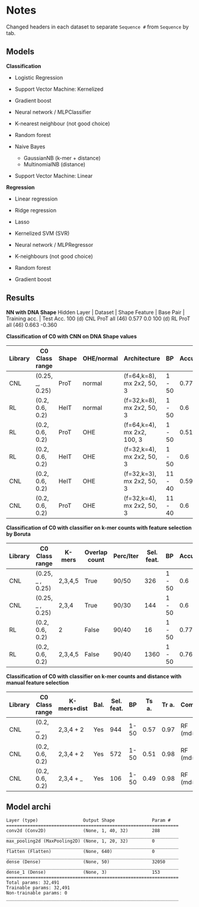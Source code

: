# Notes
Changed headers in each dataset to separate `Sequence #` from `Sequence` by tab.

## Models 

**Classification**
- Logistic Regression
- Support Vector Machine: Kernelized
- Gradient boost
- Neural network / MLPClassifier
- K-nearest neighbour (not good choice)

- Random forest
- Naive Bayes
  - GaussianNB (k-mer + distance)
  - MultinomialNB (distance)
- Support Vector Machine: Linear 

**Regression**
- Linear regression
- Ridge regression
- Lasso 
- Kernelized SVM (SVR)
- Neural network / MLPRegressor

- K-neighbours (not good choice)
- Random forest
- Gradient boost




## Results
**NN with DNA Shape**
Hidden Layer    | Dataset |  Shape Feature |   Base Pair   |  Training acc.   |     Test Acc.
 100 (d)             CNL        ProT             all (46)          0.577              0.0
 100 (d)             RL          ProT            all (46)         0.663             -0.360     


**Classification of C0 with CNN on DNA Shape values**


|Library|   C0 Class range |Shape | OHE/normal |     Architecture           |   BP   |  Accuracy |   
|-------| -----------------|------|------------|----------------------------|--------|-----------|
|  CNL  |  (0.25, _, 0.25) | ProT | normal     | (f=64,k=8), mx 2x2, 50, 3  | 1 - 50 |    0.77   |
|  RL   |  (0.2, 0.6, 0.2) | HelT | normal     | (f=32,k=8), mx 2x2, 50, 3  | 1 - 50 |    0.6    |
|  RL   |  (0.2, 0.6, 0.2) | ProT | OHE        | (f=64,k=4), mx 2x2, 100, 3 | 1 - 50 |    0.51   |
|  RL   |  (0.2, 0.6, 0.2) | HelT | OHE        | (f=32,k=4), mx 2x2, 50, 3  | 1 - 50 |    0.6    |
|  CNL  |  (0.2, 0.6, 0.2) | HelT | OHE        | (f=32,k=3), mx 2x2, 50, 3  |11 - 40 |    0.59   |
|  CNL  |  (0.2, 0.6, 0.2) | ProT | OHE        | (f=32,k=4), mx 2x2, 50, 3  |11 - 40 |    0.6    |


**Classification of C0 with classifier on k-mer counts with feature selection by Boruta**

|Library|   C0 Class range |  K-mers | Overlap count|Perc/Iter | Sel. feat. |   BP   |  Accuracy |   
|-------| -----------------|---------|--------------|----------|------------|--------|-----------|
|  CNL  |  (0.25, _ , 0.25)| 2,3,4,5 | True         |  90/50   |  326       | 1 - 50 |  0.6      |
|  CNL  |  (0.25, _ , 0.25)| 2,3,4   | True         |  90/30   |  144       | 1 - 50 |  0.6      |  
|  RL   |  (0.2, 0.6, 0.2) | 2       | False        |  90/40   |  16        | 1 - 50 |  0.77     |
|  RL   |  (0.2, 0.6, 0.2) | 2,3,4,5 | False        |  90/40   |  1360      | 1 - 50 |  0.76     |

**Classification of C0 with classifier on k-mer counts and distance with manual feature selection**

|Library|C0 Class range  |K-mers+dist| Bal.|Sel. feat.|  BP  |Ts a.|Tr a.| Comment   | 
|-------|----------------|-----------|-----| -------- |------|-----|-----|-----------|
|  CNL  |(0.2, _, 0.2)   |2,3,4 + 2  | Yes |  944     | 1-50 |0.57 |0.97 |RF (md=32) |
|  CNL  |(0.2, 0.6, 0.2) |2,3,4 + 2  | Yes |  572     | 1-50 |0.51 |0.98 |RF (md=inf)|
|  CNL  |(0.2, 0.6, 0.2) |2,3,4 + _  | Yes |  106     | 1-50 |0.49 |0.98 |RF (md=inf)|


## Model archi


```
Layer (type)                 Output Shape              Param #   
=================================================================
conv2d (Conv2D)              (None, 1, 40, 32)         288       
_________________________________________________________________
max_pooling2d (MaxPooling2D) (None, 1, 20, 32)         0         
_________________________________________________________________
flatten (Flatten)            (None, 640)               0         
_________________________________________________________________
dense (Dense)                (None, 50)                32050     
_________________________________________________________________
dense_1 (Dense)              (None, 3)                 153       
=================================================================
Total params: 32,491
Trainable params: 32,491
Non-trainable params: 0
_________________________________________________________________
```
